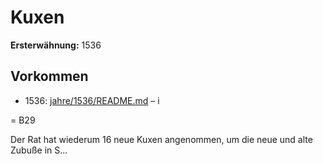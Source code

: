 # Kuxen

**Ersterwähnung:** 1536

## Vorkommen
- 1536: [jahre/1536/README.md](../jahre/1536/README.md) – i


= B29

Der Rat hat wiederum 16 neue Kuxen angenommen,
um die neue und alte Zubuße in S...
